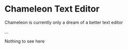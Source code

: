 # Chameleon Text Editor

Chameleon is currently only a dream of a better text editor

...

Nothing to see here
